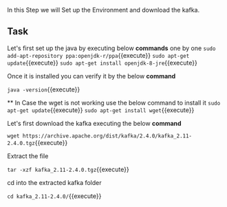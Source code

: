 In this Step we will Set up the Environment and download the kafka.

## Task

Let's first set up the java by executing below **commands** one by one
`sudo add-apt-repository ppa:openjdk-r/ppa`{{execute}}
`sudo apt-get update`{{execute}}
`sudo apt-get install openjdk-8-jre`{{execute}}

Once it is installed you can verify it by the below **command**

`java -version`{{execute}}

** In Case the wget is not working use the below command to install it
`sudo apt-get update`{{execute}}
`sudo apt-get install wget`{{execute}}

Let's first download the kafka executing the below **command**

`wget https://archive.apache.org/dist/kafka/2.4.0/kafka_2.11-2.4.0.tgz`{{execute}}


Extract the file 

`tar -xzf kafka_2.11-2.4.0.tgz`{{execute}}

cd into the extracted kafka folder

`cd kafka_2.11-2.4.0/`{{execute}}
